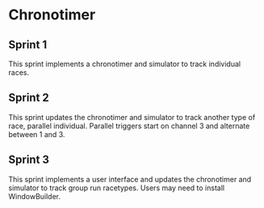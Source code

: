 # Chronotimer

## Sprint 1

This sprint implements a chronotimer and simulator to track individual races. 

## Sprint 2

This sprint updates the chronotimer and simulator to track another type of race, parallel individual. Parallel triggers start on channel 3 and alternate between 1 and 3.

## Sprint 3

This sprint implements a user interface and updates the chronotimer and simulator to track group run racetypes. Users may need to install WindowBuilder.
